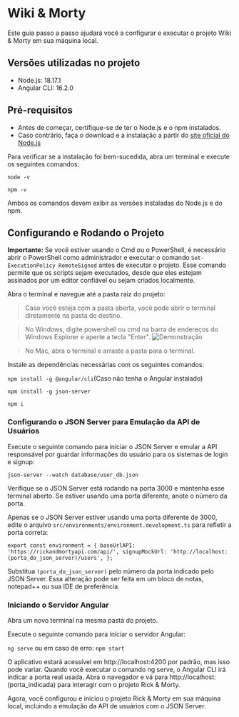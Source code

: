 # Wiki & Morty

Este guia passo a passo ajudará você a configurar e executar o projeto Wiki & Morty em sua máquina local.
## Versões utilizadas no projeto

- Node.js: 18.17.1
- Angular CLI: 16.2.0
## Pré-requisitos

- Antes de começar, certifique-se de ter o Node.js e o npm instalados.
- Caso contrário, faça o download e a instalação a partir do [site oficial do Node.js](https://nodejs.org/en/download)

Para verificar se a instalação foi bem-sucedida, abra um terminal e execute os seguintes comandos:

`node -v`

`npm -v`

Ambos os comandos devem exibir as versões instaladas do Node.js e do npm.

## Configurando e Rodando o Projeto
**Importante:** Se você estiver usando o Cmd ou o PowerShell, é necessário abrir o PowerShell como administrador e executar o comando `Set-ExecutionPolicy RemoteSigned` antes de executar o projeto. Esse comando permite que os scripts sejam executados, desde que eles estejam assinados por um editor confiável ou sejam criados localmente.

Abra o terminal e navegue até a pasta raiz do projeto:

> Caso você esteja com a pasta aberta, você pode abrir o terminal diretamente na pasta de destino.

>No Windows, digite powershell ou cmd na barra de endereços do  Windows Explorer e aperte a tecla "Enter". 
![Demonstração](https://i.imgur.com/0QtyqCW.png)

> No Mac, abra o terminal e arraste a pasta para o terminal.

Instale as dependências necessárias com os seguintes comandos:

`npm install -g @angular/cli`(Caso não tenha o Angular instalado)

`npm install -g json-server`

`npm i`

### Configurando o JSON Server para Emulação da API de Usuários

Execute o seguinte comando para iniciar o JSON Server e emular a API responsável por guardar informações do usuário para os sistemas de login e signup:

`json-server --watch database/user_db.json`

Verifique se o JSON Server está rodando na porta 3000 e mantenha esse terminal aberto. Se estiver usando uma porta diferente, anote o número da porta.

Apenas se o JSON Server estiver usando uma porta diferente de 3000, edite o arquivo `src/environments/environment.development.ts` para refletir a porta correta:

 `export const environment = {
 baseUrlAPI: 'https://rickandmortyapi.com/api/',
 signupMockUrl: 'http://localhost:(porta_do_json_server)/users',
};`

Substitua `(porta_do_json_server)` pelo número da porta indicado pelo JSON Server.
Essa alteração pode ser feita em um bloco de notas, notepad++ ou sua IDE de preferência.

### Iniciando o Servidor Angular

Abra um novo terminal na mesma pasta do projeto.

Execute o seguinte comando para iniciar o servidor Angular:

`ng serve` ou em caso de erro: `npm start`

O aplicativo estará acessível em http://localhost:4200 por padrão, mas isso pode variar. Quando você executar o comando ng serve, o Angular CLI irá indicar a porta real usada. Abra o navegador e vá para http://localhost:(porta_indicada) para interagir com o projeto Rick & Morty.

Agora, você configurou e iniciou o projeto Rick & Morty em sua máquina local, incluindo a emulação da API de usuários com o JSON Server.
